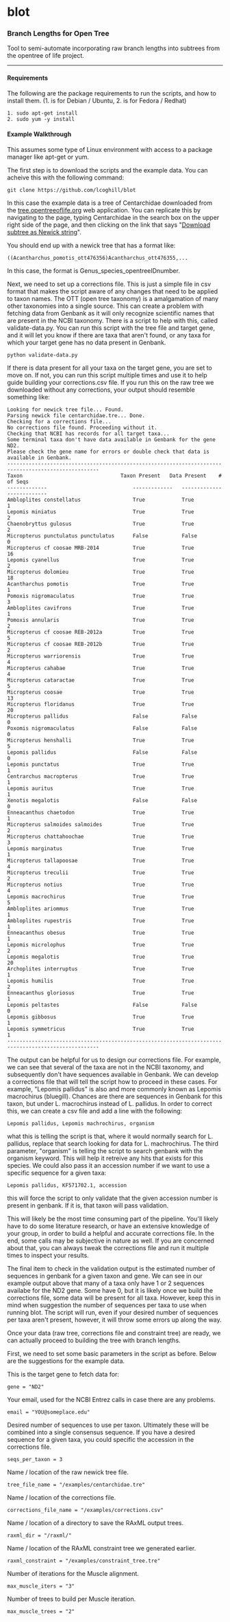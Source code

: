 blot
====
### Branch Lengths for Open Tree ###

Tool to semi-automate incorporating raw branch lengths into subtrees from the opentree of life project. 

---
#### Requirements ####
The following are the package requirements to run the scripts, and how to install them. (1. is for Debian / Ubuntu, 2. is for Fedora / Redhat)
```
1. sudo apt-get install
2. sudo yum -y install
```

#### Example Walkthrough ####
This assumes some type of Linux environment with access to a package manager like apt-get or yum.

The first step is to download the scripts and the example data. You can acheive this with the following command:
``` 
git clone https://github.com/lcoghill/blot
```
In this case the example data is a tree of Centarchidae downloaded from the [tree.opentreeoflife.org](https://tree.opentreeoflife.org) web application. You can replicate this by navigating to the page, typing Centarchidae in the search box on the upper right side of the page, and then clicking on the link that says "[Download subtree as Newick string](https://tree.opentreeoflife.org/opentree/argus/ottol@437610/Centrarchidae)".

You should end up with a newick tree that has a format like:
```
((Acantharchus_pomotis_ott476356)Acantharchus_ott476355,...
```
In this case, the format is Genus_species_opentreeIDnumber.

Next, we need to set up a corrections file. This is just a simple file in csv format that makes the script aware of any changes that need to be applied to taxon names. The OTT (open tree taxonomy) is a amalgamation of many other taxonomies into a single source. This can create a problem with fetching data from Genbank as it will only recognize scientific names that are present in the NCBI taxonomy. There is a script to help with this, called validate-data.py. You can run this script with the tree file and target gene, and it will let you know if there are taxa that aren't found, or any taxa for which your target gene has no data present in Genbank. 

```
python validate-data.py
```
If there is data present for all your taxa on the target gene, you are set to move on. If not, you can run this script multiple times and use it to help guide building your corrections.csv file. If you run this on the raw tree we downloaded without any corrections, your output should resemble something like:
```
Looking for newick tree file... Found. 
Parsing newick file centarchidae.tre... Done.
Checking for a corrections file... 
No corrections file found. Proceeding without it.
Checking that NCBI has records for all target taxa...
Some terminal taxa don't have data available in Genbank for the gene ND2.
Please check the gene name for errors or double check that data is available in Genbank.
----------------------------------------------------------------------------------------------------
Taxon                              	 Taxon Present 	 Data Present 	 # of Seqs
-------------                       	 ------------- 	 ------------- 	 -------------
Ambloplites constellatus            	 True         	 True              	 1
Lepomis miniatus                    	 True         	 True              	 2
Chaenobryttus gulosus               	 True         	 True              	 2
Micropterus punctulatus punctulatus 	 False         	 False               0
Micropterus cf coosae MRB-2014      	 True         	 True              	 16
Lepomis cyanellus                   	 True         	 True              	 2
Micropterus dolomieu                	 True         	 True              	 18
Acantharchus pomotis                	 True         	 True              	 1
Pomoxis nigromaculatus              	 True         	 True              	 3
Ambloplites cavifrons               	 True         	 True              	 1
Pomoxis annularis                   	 True         	 True              	 2
Micropterus cf coosae REB-2012a     	 True         	 True              	 5
Micropterus cf coosae REB-2012b     	 True         	 True              	 2
Micropterus warriorensis            	 True         	 True              	 4
Micropterus cahabae                 	 True         	 True              	 4
Micropterus cataractae              	 True         	 True              	 5
Micropterus coosae                  	 True         	 True              	 13
Micropterus floridanus              	 True         	 True              	 20
Micropterus pallidus                	 False         	 False               0
Poxomis nigromaculatus              	 False         	 False               0
Micropterus henshalli               	 True         	 True              	 5
Lepomis pallidus                    	 False         	 False               0
Lepomis punctatus                   	 True         	 True              	 1
Centrarchus macropterus             	 True         	 True              	 1
Lepomis auritus                     	 True         	 True              	 1
Xenotis megalotis                   	 False         	 False               0
Enneacanthus chaetodon              	 True         	 True              	 1
Micropterus salmoides salmoides     	 True         	 True              	 2
Micropterus chattahoochae           	 True         	 True              	 3
Lepomis marginatus                  	 True         	 True              	 1
Micropterus tallapoosae             	 True         	 True              	 4
Micropterus treculii                	 True         	 True              	 2
Micropterus notius                  	 True         	 True              	 4
Lepomis macrochirus                 	 True         	 True              	 5
Ambloplites ariommus                	 True         	 True              	 1
Ambloplites rupestris               	 True         	 True              	 1
Enneacanthus obesus                 	 True         	 True              	 1
Lepomis microlophus                 	 True         	 True              	 2
Lepomis megalotis                   	 True         	 True              	 20
Archoplites interruptus             	 True         	 True              	 1
Lepomis humilis                     	 True         	 True              	 2
Enneacanthus gloriosus              	 True         	 True              	 1
Lepomis peltastes                   	 False         	 False               0
Lepomis gibbosus                    	 True         	 True              	 1
Lepomis symmetricus                 	 True         	 True              	 1
----------------------------------------------------------------------------------------------------

```
The output can be helpful for us to design our corrections file. For example, we can see that several of the taxa are not in the NCBI taxonomy, and subsequently don't have sequences available in Genbank. We can develop a corrections file that will tell the script how to proceed in these cases. For example, "Lepomis pallidus" is also and more commonly known as Lepomis macrochirus (bluegill). Chances are there are sequences in Genbank for this taxon, but under L. macrochirus instead of L. pallidus. In order to correct this, we can create a csv file and add a line with the following: 
```
Lepomis pallidus, Lepomis machrochirus, organism
```
what this is telling the script is that, where it would normally search for L. pallidus, replace that search looking for data for L. machrochirus. The third parameter, "organism" is telling the script to search genbank with the organism keyword. This will help it retreive any hits that exists for this species. We could also pass it an accession number if we want to use a specific sequence for a given taxa:
```
Lepomis pallidus, KF571702.1, accession
```
this will force the script to only validate that the given accession number is present in genbank. If it is, that taxon will pass validation. 

This will likely be the most time consuming part of the pipeline. You'll likely have to do some literature research, or have an extensive knowledge of your group, in order to build a helpful and accurate corrections file. In the end, some calls may be subjective in nature as well. If you are concerned about that, you can always tweak the corrections file and run it multiple times to inspect your results.

The final item to check in the validation output is the estimated number of sequences in genbank for a given taxon and gene. We can see in our example output above that many of a taxa only have 1 or 2 sequences availabe for the ND2 gene. Some have 0, but it is likely once we build the corrections file, some data will be present for all taxa. However, keep this in mind when suggestion the number of sequences per taxa to use when running blot. The script will run, even if your desired number of sequences per taxa aren't present, however, it will throw some errors up along the way.

Once your data (raw tree, corrections file and constraint tree) are ready, we can actually proceed to building the tree with branch lengths.

First, we need to set some basic parameters in the script as before.
Below are the suggestions for the example data.


This is the target gene to fetch data for:

```gene = "ND2"```

Your email, used for the NCBI Entrez calls in case there are any problems.

```email = "YOU@someplace.edu"```

Desired number of sequences to use per taxon. Ultimately these will be combined into a single consensus sequence. If you have a desired sequence for a given taxa, you could specific the accession in the corrections file.

```seqs_per_taxon = 3```

Name / location of the raw newick tree file.

```tree_file_name = "/examples/centarchidae.tre"```

Name / location of the corrections file.

```corrections_file_name = "/examples/corrections.csv"```

Name / location of a directory to save the RAxML output trees.

```raxml_dir = "/raxml/"```

Name / location of the RAxML constraint tree we generated earlier.

```raxml_constraint = "/examples/constraint_tree.tre"```

Number of iterations for the Muscle alignment. 

```max_muscle_iters = "3"```

Number of trees to build per Muscle iteration.

```max_muscle_trees = "2"```
